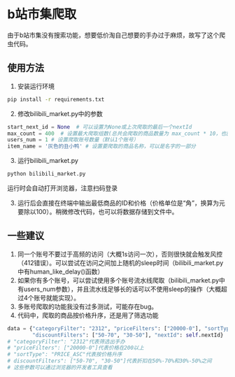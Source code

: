 # b站市集爬取
由于b站市集没有搜索功能，想要低价淘自己想要的手办过于麻烦，故写了这个爬虫代码。

## 使用方法
1. 安装运行环境
```bash
pip install -r requirements.txt
```
2. 修改bilibili_market.py中的参数
```python
start_next_id = None  # 可以设置为None或上次爬取的最后一个nextId
max_count = 400  # 设置最大爬取组数(总共会爬取的商品数量为 max_count * 10，也就是说爬取的一组包含10个商品)
users_num = 1 # 设置爬取账号数量（默认1个账号）
item_name = '灰色的丑小鸭' # 设置要爬取的商品名称，可以是名字的一部分
```
3. 运行bilibili_market.py
```bash
python bilibili_market.py
```
运行时会自动打开浏览器，注意扫码登录

3. 运行后会直接在终端中输出最低商品的ID和价格（价格单位是“角”，换算为元要除以100）。稍微修改代码，也可以将数据存储到文件中。


## 一些建议
1. 同一个账号不要过于高频的访问（大概1s访问一次），否则很快就会触发风控（412错误）。可以尝试在访问之间加上随机的sleep时间（bilibili_market.py中有human_like_delay()函数）
2. 如果你有多个账号，可以尝试使用多个账号流水线爬取（bilibili_market.py中有users_num参数），并且流水线足够长的话可以不使用sleep的操作（大概超过4个账号就能实现）。
3. 多账号爬取的功能我没有过多测试，可能存在bug。
4. 代码中，爬取的商品按价格升序，还是用了筛选功能
```python
data = {"categoryFilter": "2312", "priceFilters": ["20000-0"], "sortType": "PRICE_ASC",
        "discountFilters": ["50-70", "30-50"], "nextId": self.nextId}
# "categoryFilter": "2312"代表筛选出手办
# "priceFilters": ["20000-0"]代表价格在200以上
# "sortType": "PRICE_ASC"代表按价格升序
# discountFilters": ["50-70", "30-50"]代表折扣在50%-70%和30%-50%之间
# 这些参数可以通过浏览器的开发者工具查看
```

